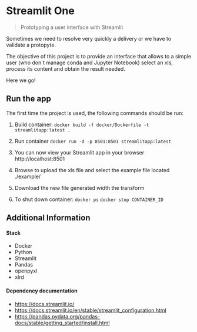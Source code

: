 # Streamlit One

> Prototyping a user interface with Streamlit

Sometimes we need to resolve very quickly a delivery or we have to validate a protopyte.

The objective of this project is to provide an interface that allows to a simple user (who don`t manage conda and Jupyter Notebook) select an xls, process its content and obtain the result needed.

Here we go!

## Run the app

The first time the project is used, the following commands should be run:

1. Build container:
   `docker build -f docker/Dockerfile -t streamlitapp:latest .`

2. Run container
   `docker run -d -p 8501:8501 streamlitapp:latest`

3. You can now view your Streamlit app in your browser http://localhost:8501

4. Browse to upload the xls file and select the example file located ./example/

5. Download the new file generated width the transform

6. To shut down container:
   `docker ps`
   `docker stop CONTAINER_ID`

## Additional Information

#### Stack

- Docker
- Python
- Streamlit
- Pandas
- openpyxl
- xlrd

#### Dependency documentation

- https://docs.streamlit.io/
- https://docs.streamlit.io/en/stable/streamlit_configuration.html
- https://pandas.pydata.org/pandas-docs/stable/getting_started/install.html
